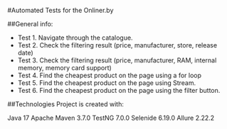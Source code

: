 #Automated Tests for the Onliner.by

##General info:

* Test 1. Navigate through the catalogue.
* Test 2. Check the filtering result (price, manufacturer, store, release date)
* Test 3. Check the filtering result (price, manufacturer, RAM,  internal memory, memory card support)
* Test 4. Find the cheapest product on the page using a for loop
* Test 5. Find the cheapest product on the page using Stream.
* Test 6. Find the cheapest product on the page using the filter button.

##Technologies
Project is created with:

Java 17
Apache Maven 3.7.0
TestNG 7.0.0
Selenide 6.19.0
Allure 2.22.2